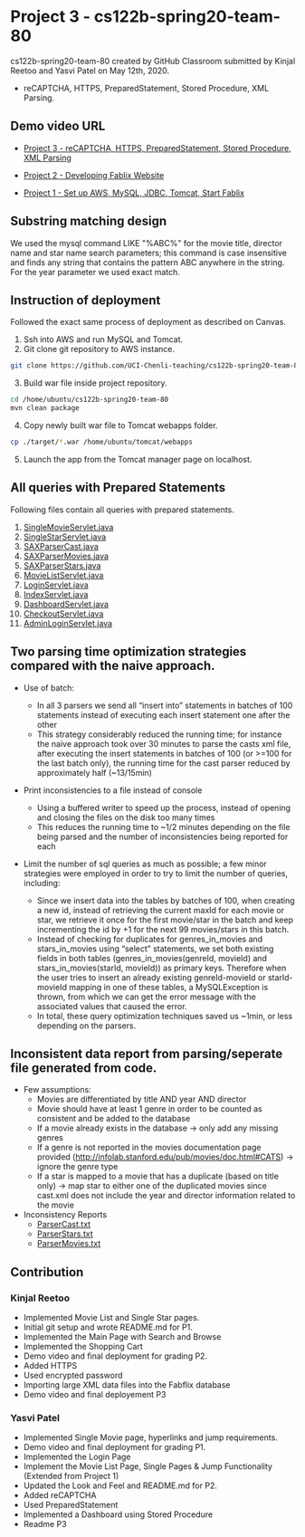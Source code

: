 # Project 3 - cs122b-spring20-team-80 
cs122b-spring20-team-80 created by GitHub Classroom
submitted by Kinjal Reetoo and Yasvi Patel on May 12th, 2020.

- reCAPTCHA, HTTPS, PreparedStatement, Stored Procedure, XML Parsing.

## Demo video URL

- [Project 3 - reCAPTCHA, HTTPS, PreparedStatement, Stored Procedure, XML Parsing](#)

- [Project 2 - Developing Fablix Website](https://www.youtube.com/watch?v=C_lelf4wlZE)

- [Project 1 - Set up AWS, MySQL, JDBC, Tomcat, Start Fablix](https://youtu.be/Cd_2F8tFhRM)

## Substring matching design

We used the mysql command  LIKE "%ABC%"  for the movie title, director name and star name search parameters; this command is case insensitive and finds any string that contains the pattern ABC anywhere in the string. For the year parameter we used exact match.


## Instruction of deployment

Followed the exact same process of deployment as described on Canvas. 

  1. Ssh into AWS and run MySQL and Tomcat.
  2. Git clone git repository to AWS instance.
  
```bash
git clone https://github.com/UCI-Chenli-teaching/cs122b-spring20-team-80.git
```
  3. Build war file inside project repository.
  
```bash
cd /home/ubuntu/cs122b-spring20-team-80
mvn clean package
```
  4. Copy newly built war file to Tomcat webapps folder.
```bash
cp ./target/*.war /home/ubuntu/tomcat/webapps
```
  5. Launch the app from the Tomcat manager page on localhost.

## All queries with Prepared Statements

Following files contain all queries with prepared statements.
  1. [SingleMovieServlet.java](https://github.com/UCI-Chenli-teaching/cs122b-spring20-team-80/blob/p3-api/src/SingleMovieServlet.java)
  2. [SingleStarServlet.java](https://github.com/UCI-Chenli-teaching/cs122b-spring20-team-80/blob/p3-api/src/SingleStarServlet.java)
  3. [SAXParserCast.java](https://github.com/UCI-Chenli-teaching/cs122b-spring20-team-80/blob/p3-api/src/SAXParserCast.java)
  4. [SAXParserMovies.java](https://github.com/UCI-Chenli-teaching/cs122b-spring20-team-80/blob/p3-api/src/SAXParserMovies.java)
  5. [SAXParserStars.java](https://github.com/UCI-Chenli-teaching/cs122b-spring20-team-80/blob/p3-api/src/SAXParserStars.java)
  6. [MovieListServlet.java](https://github.com/UCI-Chenli-teaching/cs122b-spring20-team-80/blob/p3-api/src/MovieListServlet.java)
  7. [LoginServlet.java](https://github.com/UCI-Chenli-teaching/cs122b-spring20-team-80/blob/p3-api/src/LoginServlet.java)
  8. [IndexServlet.java](https://github.com/UCI-Chenli-teaching/cs122b-spring20-team-80/blob/p3-api/src/IndexServlet.java)
  9. [DashboardServlet.java](https://github.com/UCI-Chenli-teaching/cs122b-spring20-team-80/blob/p3-api/src/DashboardServlet.java)
  10. [CheckoutServlet.java](https://github.com/UCI-Chenli-teaching/cs122b-spring20-team-80/blob/p3-api/src/CheckoutServlet.java)
  11. [AdminLoginServlet.java](https://github.com/UCI-Chenli-teaching/cs122b-spring20-team-80/blob/p3-api/src/AdminLoginServlet.java)
  
## Two parsing time optimization strategies compared with the naive approach.

- Use of batch:
    - In all 3 parsers we send all “insert into” statements in batches of 100 statements instead of executing each insert statement one after the other
    - This strategy considerably reduced the running time; for instance the naive approach took over 30 minutes to parse the casts xml file, after executing the insert statements in batches of 100 (or >=100 for the last batch only), the running time for the cast parser reduced by approximately half (~13/15min)

- Print inconsistencies to a file instead of console 
    - Using a buffered writer to speed up the process, instead of opening and closing the files on the disk too many times 
    - This reduces the running time to ~1/2 minutes depending on the file being parsed and the number of inconsistencies being reported for each 

- Limit the number of sql queries as much as possible; a few minor strategies were employed in order to try to limit the number of queries, including:
    - Since we insert data into the tables by batches of 100, when creating a new id, instead of retrieving the current maxId for each movie or star, we retrieve it once for the first movie/star in the batch and keep incrementing the id by +1 for the next 99 movies/stars in this batch.
    - Instead of checking for duplicates for genres_in_movies and stars_in_movies using “select” statements, we set both existing fields in both tables (genres_in_movies(genreId, movieId) and stars_in_movies(starId, movieId)) as primary keys. Therefore when the user tries to insert an already existing genreId-movieId or starId-movieId mapping in one of these tables, a MySQLException is thrown, from which we can get the error message with the associated values that caused the error.
  - In total, these query optimization techniques saved us ~1min, or less depending on the parsers. 

## Inconsistent data report from parsing/seperate file generated from code.

- Few assumptions:
  - Movies are differentiated by title AND year AND director
  - Movie should have at least 1 genre in order to be counted as consistent and be added to the database 
  - If a movie already exists in the database -> only add any missing genres 
  - If a genre is not reported in the movies documentation page provided (http://infolab.stanford.edu/pub/movies/doc.html#CATS) -> ignore the genre type
  - If a star is mapped to a movie that has a duplicate (based on title only) -> map star to either one of the duplicated movies since cast.xml does not include the year and director information related to the movie
- Inconsistency Reports
  - [ParserCast.txt](https://github.com/UCI-Chenli-teaching/cs122b-spring20-team-80/blob/master/ParserCast.txt)
  - [ParserStars.txt](https://github.com/UCI-Chenli-teaching/cs122b-spring20-team-80/blob/master/ParserStars.txt)
  - [ParserMovies.txt](https://github.com/UCI-Chenli-teaching/cs122b-spring20-team-80/blob/master/ParserMovies.txt)
  
## Contribution

### Kinjal Reetoo 
  - Implemented Movie List and Single Star pages.
  - Initial git setup and wrote README.md for P1.
  - Implemented the Main Page with Search and Browse
  - Implemented the Shopping Cart
  - Demo video and final deployment for grading P2.
  - Added HTTPS
  - Used encrypted password
  - Importing large XML data files into the Fabflix database
  - Demo video and final deployement P3

### Yasvi Patel 
  - Implemented Single Movie page, hyperlinks and jump requirements.
  - Demo video and final deployment for grading P1.
  - Implemented the Login Page
  - Implement the Movie List Page, Single Pages & Jump Functionality (Extended from Project 1)
  - Updated the Look and Feel and README.md for P2.
  - Added reCAPTCHA
  - Used PreparedStatement
  - Implemented a Dashboard using Stored Procedure
  - Readme P3
